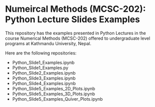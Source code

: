 # Numeircal Methods (MCSC-202): Python Lecture Slides Examples 
This repository has the examples presented in Python Lectures in the course Numerical Methods (MCSC-202) offered to undergraduate level programs at 
Kathmandu University, Nepal.

Here are the following repositories:

- Python_Slide1_Examples.ipynb
- Python_Slide1_Examples.py
- Python_Slide2_Examples.ipynb
- Python_Slide3_Examples.ipynb
- Python_Slide4_Examples.ipynb
- Python_Slide5_Examples_2D_Plots.ipynb
- Python_Slide5_Examples_3D_Plots.ipynb
- Python_Slide5_Examples_Quiver_Plots.ipynb

